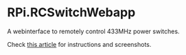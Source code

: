 RPi.RCSwitchWebapp
==================

A webinterface to remotely control 433MHz power switches.

Check [this article](http://chris-labs.de/electronics/raspberrypi/2013/10/10/raspberrypi-433mhz-switch-control.html) for instructions and screenshots.

